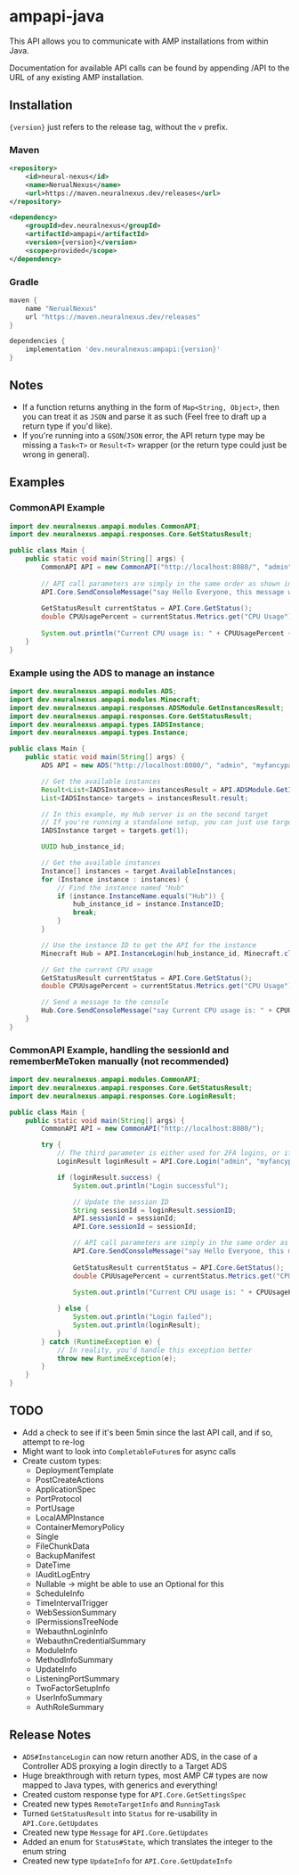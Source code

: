 # ampapi-java

This API allows you to communicate with AMP installations from within Java.

Documentation for available API calls can be found by appending /API to the URL of any existing AMP installation.

## Installation

`{version}` just refers to the release tag, without the `v` prefix.

### Maven

```xml
<repository>
    <id>neural-nexus</id>
    <name>NerualNexus</name>
    <url>https://maven.neuralnexus.dev/releases</url>
</repository>

<dependency>
    <groupId>dev.neuralnexus</groupId>
    <artifactId>ampapi</artifactId>
    <version>{version}</version>
    <scope>provided</scope>
</dependency>
```

### Gradle

```gradle
maven {
    name "NerualNexus"
    url "https://maven.neuralnexus.dev/releases"
}

dependencies {
    implementation 'dev.neuralnexus:ampapi:{version}'
}
```

## Notes

- If a function returns anything in the form of `Map<String, Object>`, then you can treat it as `JSON` and parse it as such (Feel free to draft up a return type if you'd like).
- If you're running into a `GSON`/`JSON` error, the API return type may be missing a `Task<T>` or `Result<T>` wrapper (or the return type could just be wrong in general).

## Examples

### CommonAPI Example

```java
import dev.neuralnexus.ampapi.modules.CommonAPI;
import dev.neuralnexus.ampapi.responses.Core.GetStatusResult;

public class Main {
    public static void main(String[] args) {
        CommonAPI API = new CommonAPI("http://localhost:8080/", "admin", "myfancypassword123", "");
        
        // API call parameters are simply in the same order as shown in the documentation.
        API.Core.SendConsoleMessage("say Hello Everyone, this message was sent from the Java API!");
        
        GetStatusResult currentStatus = API.Core.GetStatus();
        double CPUUsagePercent = currentStatus.Metrics.get("CPU Usage").Percent;
        
        System.out.println("Current CPU usage is: " + CPUUsagePercent + "%");
    }
}
```

### Example using the ADS to manage an instance

```java
import dev.neuralnexus.ampapi.modules.ADS;
import dev.neuralnexus.ampapi.modules.Minecraft;
import dev.neuralnexus.ampapi.responses.ADSModule.GetInstancesResult;
import dev.neuralnexus.ampapi.responses.Core.GetStatusResult;
import dev.neuralnexus.ampapi.types.IADSInstance;
import dev.neuralnexus.ampapi.types.Instance;

public class Main {
    public static void main(String[] args) {
        ADS API = new ADS("http://localhost:8080/", "admin", "myfancypassword123", "", "");

        // Get the available instances
        Result<List<IADSInstance>> instancesResult = API.ADSModule.GetInstances();
        List<IADSInstance> targets = instancesResult.result;

        // In this example, my Hub server is on the second target
        // If you're running a standalone setup, you can just use targets.get(0)
        IADSInstance target = targets.get(1);

        UUID hub_instance_id;

        // Get the available instances
        Instance[] instances = target.AvailableInstances;
        for (Instance instance : instances) {
            // Find the instance named "Hub"
            if (instance.InstanceName.equals("Hub")) {
                hub_instance_id = instance.InstanceID;
                break;
            }
        }

        // Use the instance ID to get the API for the instance
        Minecraft Hub = API.InstanceLogin(hub_instance_id, Minecraft.class);

        // Get the current CPU usage
        GetStatusResult currentStatus = API.Core.GetStatus();
        double CPUUsagePercent = currentStatus.Metrics.get("CPU Usage").Percent;

        // Send a message to the console
        Hub.Core.SendConsoleMessage("say Current CPU usage is: " + CPUUsagePercent + "%");
    }
}
```

### CommonAPI Example, handling the sessionId and rememberMeToken manually (not recommended)

```java
import dev.neuralnexus.ampapi.modules.CommonAPI;
import dev.neuralnexus.ampapi.responses.Core.GetStatusResult;
import dev.neuralnexus.ampapi.responses.Core.LoginResult;

public class Main {
    public static void main(String[] args) {
        CommonAPI API = new CommonAPI("http://localhost:8080/");

        try {
            // The third parameter is either used for 2FA logins, or if no password is specified to use a remembered token from a previous login, or a service login token.
            LoginResult loginResult = API.Core.Login("admin", "myfancypassword123", "", false);

            if (loginResult.success) {
                System.out.println("Login successful");

                // Update the session ID
                String sessionId = loginResult.sessionID;
                API.sessionId = sessionId;
                API.Core.sessionId = sessionId;

                // API call parameters are simply in the same order as shown in the documentation.
                API.Core.SendConsoleMessage("say Hello Everyone, this message was sent from the Java API!");
                
                GetStatusResult currentStatus = API.Core.GetStatus();
                double CPUUsagePercent = currentStatus.Metrics.get("CPU Usage").Percent;
                
                System.out.println("Current CPU usage is: " + CPUUsagePercent + "%");

            } else {
                System.out.println("Login failed");
                System.out.println(loginResult);
            }
        } catch (RuntimeException e) {
            // In reality, you'd handle this exception better
            throw new RuntimeException(e);
        }
    }
}
```

## TODO

- Add a check to see if it's been 5min since the last API call, and if so, attempt to re-log
- Might want to look into `CompletableFuture`s for async calls
- Create custom types:
  - DeploymentTemplate
  - PostCreateActions
  - ApplicationSpec
  - PortProtocol
  - PortUsage
  - LocalAMPInstance
  - ContainerMemoryPolicy
  - Single
  - FileChunkData
  - BackupManifest
  - DateTime
  - IAuditLogEntry
  - Nullable -> might be able to use an Optional for this
  - ScheduleInfo
  - TimeIntervalTrigger
  - WebSessionSummary
  - IPermissionsTreeNode
  - WebauthnLoginInfo
  - WebauthnCredentialSummary
  - ModuleInfo
  - MethodInfoSummary
  - UpdateInfo
  - ListeningPortSummary
  - TwoFactorSetupInfo
  - UserInfoSummary
  - AuthRoleSummary

## Release Notes

- `ADS#InstanceLogin` can now return another ADS, in the case of a Controller ADS proxying a login directly to a Target ADS
- Huge breakthrough with return types, most AMP C# types are now mapped to Java types, with generics and everything!
- Created custom response type for `API.Core.GetSettingsSpec`
- Created new types `RemoteTargetInfo` and `RunningTask`
- Turned `GetStatusResult` into `Status` for re-usability in `API.Core.GetUpdates`
- Created new type `Message` for `API.Core.GetUpdates`
- Added an enum for `Status#State`, which translates the integer to the enum string
- Created new type `UpdateInfo` for `API.Core.GetUpdateInfo`
